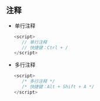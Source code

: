 ## 注释

- 单行注释

```JavaScript
   <script>
      // 单行注释
      // 快捷键：Ctrl + /
   </script>
```

- 多行注释

```JavaScript
   <script>
      /* 多行注释 */
      /* 快捷键：Alt + Shift + A */ 
   </script>
```
